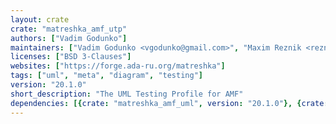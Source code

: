 ```yaml
---
layout: crate
crate: "matreshka_amf_utp"
authors: ["Vadim Godunko"]
maintainers: ["Vadim Godunko <vgodunko@gmail.com>", "Maxim Reznik <reznikmm@gmail.com>"]
licenses: ["BSD 3-Clauses"]
websites: ["https://forge.ada-ru.org/matreshka"]
tags: ["uml", "meta", "diagram", "testing"]
version: "20.1.0"
short_description: "The UML Testing Profile for AMF"
dependencies: [{crate: "matreshka_amf_uml", version: "20.1.0"}, {crate: "matreshka_league", version: "20.1.0"}]
---
```



